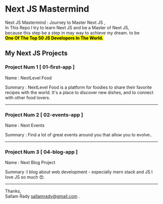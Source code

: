 # Next JS Mastermind

Next JS Mastermind : Journey to Master Next JS ,<br/>
In This Repo I try to learn Next JS and be a Master of Next JS,<br/>
because this step be a step in may way to achieve my dream.
to be <br/>
<mark><b>One Of The Top 50 JS Developers In The World.</b></mark>

## My Next JS Projects

### Project Num 1 [ 01-first-app ]

Name : NextLevel Food

Summary : NextLevel Food is a platform for foodies to share their favorite
recipes with the world. It&apos;s a place to discover new dishes,
and to connect with other food lovers.

<hr/>

### Project Num 2 [ 02-events-app ]

Name : Next Events

Summary :
Find a lot of great events around you that allow you to evolve..

<hr/>

### Project Num 3 [ 04-blog-app ]

Name : Next Blog Project

Summary :I blog about web development - especially mern stack and JS I love JS so much &#128525;.

<hr/>

Thanks,<br/>
Sallam Rady [sallamrady@gmail.com](mailto:sallamrady@gmail.com) .
